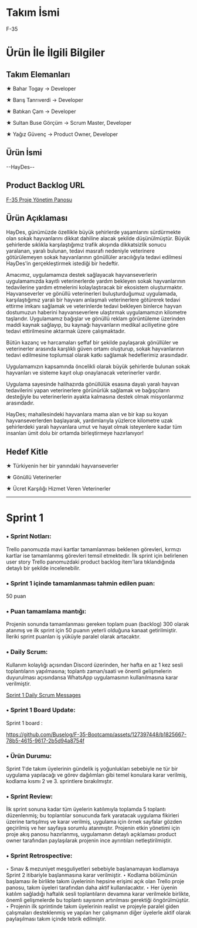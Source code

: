 # Takım İsmi

F-35

# Ürün İle İlgili Bilgiler

## Takım Elemanları

★ Bahar Togay -> Developer

★ Barış Tanrıverdi -> Developer

★ Batıkan Çam -> Developer

★ Sultan Buse Görçüm -> Scrum Master, Developer

★ Yağız Güvenç -> Product Owner, Developer

## Ürün İsmi

--HayDes--

## Product Backlog URL

<a href="https://trello.com/b/IVWSJFTV/sprint-1">F-35 Proje Yönetim Panosu</a>

## Ürün Açıklaması

HayDes, günümüzde özellikle büyük şehirlerde yaşamlarını sürdürmekte olan sokak hayvanlarını dikkat dahiline alacak şekilde düşünülmüştür. Büyük şehirlerde sıklıkla karşılaştığımız trafik akışında dikkatsizlik sonucu yaralanan, yaralı bulunan, tedavi masrafı nedeniyle veterinere götürülemeyen sokak hayvanlarının
gönüllüler aracılığıyla tedavi edilmesi HayDes'in gerçekleştirmek istediği bir hedeftir.

Amacımız, uygulamamıza destek sağlayacak hayvanseverlerin uygulamamızda kayıtlı veterinerlerde yardım bekleyen sokak hayvanlarının tedavilerine yardım etmelerini kolaylaştıracak bir ekosistem oluşturmaktır. 
Hayvanseverler ve gönüllü veterinerleri buluşturduğumuz uygulamada, karşılaştığımız yaralı bir hayvanı anlaşmalı veterinerlere götürerek tedavi ettirme imkanı sağlamak ve veterinlerde tedavi bekleyen binlerce hayvan dostumuzun haberini hayvanseverlere ulaştırmak uygulamamızın kilometre taşlarıdır.
Uygulamamız bağışlar ve gönüllü reklam görüntüleme üzerinden maddi kaynak sağlayıp, bu kaynağı hayvanların medikal aciliyetine göre tedavi ettirilmesine aktarmak üzere çalışmaktadır.

Bütün kazanç ve harcamaları şeffaf bir şekilde paylaşarak gönüllüler ve veterinerler arasında karşlıklı güven ortamı oluşturup, sokak hayvanlarının tedavi edilmesine toplumsal olarak katkı sağlamak hedeflerimiz arasındadır.

Uygulamamızın kapsamında öncelikli olarak büyük şehirlerde bulunan sokak hayvanları ve sisteme kayıt olup onaylanacak veterinerler vardır. 

Uygulama sayesinde halihazırda gönüllülük esasına dayalı yaralı hayvan tedavilerini yapan veterinerlere görünürlük sağlamak ve bağışçıların desteğiyle bu veterinerlerin ayakta kalmasına destek olmak misyonlarımız arasındadır.

HayDes; mahallesindeki hayvanlara mama alan ve bir kap su koyan hayvanseverlerden başlayarak, yardımlarıyla yüzlerce kilometre uzak şehirlerdeki yaralı hayvanlara
umut ve hayat olmak isteyenlere kadar tüm insanları ümit dolu bir ortamda birleştirmeye hazırlanıyor!

## Hedef Kitle

★ Türkiyenin her bir yanındaki hayvanseverler

★ Gönüllü Veterinerler

★ Ücret Karşılığı Hizmet Veren Veterinerler

---

# Sprint 1

### • Sprint Notları: 
Trello panomuzda mavi kartlar tamamlanması beklenen görevleri, kırmızı kartlar ise tamamlanmış görevleri temsil etmektedir. İlk sprint için belirlenen user story Trello panomuzdaki product backlog item'lara tıklandığında detaylı bir şekilde incelenebilir.


### • Sprint 1 içinde tamamlanması tahmin edilen puan:

50 puan

### • Puan tamamlama mantığı:

Projenin sonunda tamamlanması gereken toplam puan (backlog) 300 olarak atanmış ve ilk sprint için 50 puanın yeterli olduğuna kanaat getirilmiştir. İleriki sprint puanları iş yüküyle paralel olarak artacaktır.

### • Daily Scrum:

Kullanım kolaylığı açısından Discord üzerinden, her hafta en az 1 kez sesli toplantıların yapılmasına; toplantı zaman/saati ve önemli gelişmelerin duyurulması açısındansa
WhatsApp uygulamasının kullanılmasına karar verilmiştir.

<a href="https://1drv.ms/w/s!Arf2yPG5qhHzgTatBMctWxGs3gy9?e=5O2tky">Sprint 1 Daily Scrum Messages</a>

### • Sprint 1 Board Update:

Sprint 1 board :



https://github.com/Buselog/F-35-Bootcamp/assets/127397448/b1825667-78b5-4615-9617-2b5d94a8754f



### • Ürün Durumu:

Sprint 1'de takım üyelerinin gündelik iş yoğunlukları sebebiyle ne tür bir uygulama yapılacağı ve görev dağılımları gibi temel konulara karar verilmiş, kodlama kısmı 2 ve 3. sprintlere bırakılmıştır.

### • Sprint Review:
İlk sprint sonuna kadar tüm üyelerin katılımıyla toplamda 5 toplantı düzenlenmiş; bu toplantılar sonucunda fark yaratacak uygulama fikirleri üzerine tartışılmış ve karar verilmiş, uygulama için örnek sayfalar gözden geçirilmiş ve her sayfaya sorumlu atanmıştır. Projenin etkin yönetimi için proje akış panosu hazırlanmış, uygulamanın detaylı açıklaması product owner tarafından paylaşılarak projenin ince ayrıntıları netleştirilmiştir.


### • Sprint Retrospective:

‣ Sınav & mezuniyet meşguliyetleri sebebiyle başlanamayan kodlamaya Sprint 2 itibariyle başlanmasına karar verilmiştir.
‣ Kodlama bölümünün başlaması ile birlikte takım üyelerinin hepsine erişimi açık olan Trello proje panosu, takım üyeleri tarafından daha aktif kullanılacaktır.
‣ Her üyenin katılım sağladığı haftalık sesli toplantıların devamına karar verilmekle birlikte, önemli gelişmelerde bu toplantı sayısının artırılması gerektiği öngörülmüştür.
‣ Projenin ilk sprintinde takım üyelerinin realist ve projeyle paralel giden çalışmaları desteklenmiş ve yapılan her çalışmanın diğer üyelerle aktif olarak paylaşılması takım içinde tebrik edilmiştir.




